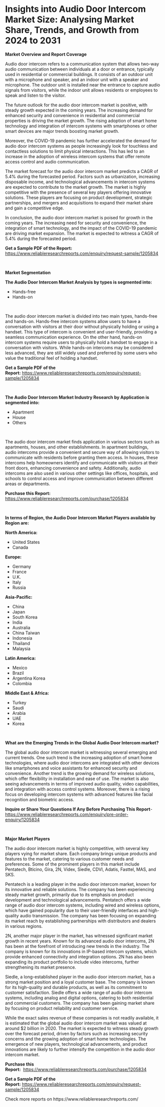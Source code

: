 <p><h1>Insights into Audio Door Intercom Market Size: Analysing Market Share, Trends, and Growth from 2024 to 2031</h1></p><p><strong>Market Overview and Report Coverage</strong></p>
<p><p>Audio door intercom refers to a communication system that allows two-way audio communication between individuals at a door or entrance, typically used in residential or commercial buildings. It consists of an outdoor unit with a microphone and speaker, and an indoor unit with a speaker and microphone. The outdoor unit is installed near the entrance to capture audio signals from visitors, while the indoor unit allows residents or employees to speak and listen to the visitor.</p><p>The future outlook for the audio door intercom market is positive, with steady growth expected in the coming years. The increasing demand for enhanced security and convenience in residential and commercial properties is driving the market growth. The rising adoption of smart home technology and integration of intercom systems with smartphones or other smart devices are major trends boosting market growth.</p><p>Moreover, the COVID-19 pandemic has further accelerated the demand for audio door intercom systems as people increasingly look for touchless and contactless solutions to limit physical interactions. This has led to an increase in the adoption of wireless intercom systems that offer remote access control and audio communication.</p><p>The market forecast for the audio door intercom market predicts a CAGR of 5.4% during the forecasted period. Factors such as urbanization, increasing disposable income, and technological advancements in intercom systems are expected to contribute to the market growth. The market is highly competitive with the presence of several key players offering innovative solutions. These players are focusing on product development, strategic partnerships, and mergers and acquisitions to expand their market share and gain a competitive edge.</p><p>In conclusion, the audio door intercom market is poised for growth in the coming years. The increasing need for security and convenience, the integration of smart technology, and the impact of the COVID-19 pandemic are driving market expansion. The market is expected to witness a CAGR of 5.4% during the forecasted period.</p></p>
<p><strong>Get a Sample PDF of the Report:</strong> <a href="https://www.reliableresearchreports.com/enquiry/request-sample/1205834">https://www.reliableresearchreports.com/enquiry/request-sample/1205834</a></p>
<p>&nbsp;</p>
<p><strong>Market Segmentation</strong></p>
<p><strong>The Audio Door Intercom Market Analysis by types is segmented into:</strong></p>
<p><ul><li>Hands-free</li><li>Hands-on</li></ul></p>
<p>&nbsp;</p>
<p><p>The audio door intercom market is divided into two main types, hands-free and hands-on. Hands-free intercom systems allow users to have a conversation with visitors at their door without physically holding or using a handset. This type of intercom is convenient and user-friendly, providing a seamless communication experience. On the other hand, hands-on intercom systems require users to physically hold a handset to engage in a conversation with visitors. While hands-on intercoms may be considered less advanced, they are still widely used and preferred by some users who value the traditional feel of holding a handset.</p></p>
<p><strong>Get a Sample PDF of the Report:</strong>&nbsp;<a href="https://www.reliableresearchreports.com/enquiry/request-sample/1205834">https://www.reliableresearchreports.com/enquiry/request-sample/1205834</a></p>
<p>&nbsp;</p>
<p><strong>The Audio Door Intercom Market Industry Research by Application is segmented into:</strong></p>
<p><ul><li>Apartment</li><li>House</li><li>Others</li></ul></p>
<p>&nbsp;</p>
<p><p>The audio door intercom market finds application in various sectors such as apartments, houses, and other establishments. In apartment buildings, audio intercoms provide a convenient and secure way of allowing visitors to communicate with residents before granting them access. In houses, these intercoms help homeowners identify and communicate with visitors at their front doors, enhancing convenience and safety. Additionally, audio intercoms are also used in various other settings like offices, hospitals, and schools to control access and improve communication between different areas or departments.</p></p>
<p><strong>Purchase this Report:</strong>&nbsp; <a href="https://www.reliableresearchreports.com/purchase/1205834">https://www.reliableresearchreports.com/purchase/1205834</a></p>
<p>&nbsp;</p>
<p><strong>In terms of Region, the Audio Door Intercom Market Players available by Region are:</strong></p>
<p>
    <p> <strong> North America: </strong>
        <ul>
            <li>United States</li>
            <li>Canada</li>
        </ul>
        </p> 
    <p> <strong> Europe: </strong>
        <ul>
            <li>Germany</li>
            <li>France</li>
            <li>U.K.</li>
            <li>Italy</li>
            <li>Russia</li>
        </ul>
        </p> 
    <p> <strong> Asia-Pacific: </strong>
        <ul>
            <li>China</li>
            <li>Japan</li>
            <li>South Korea</li>
            <li>India</li>
            <li>Australia</li>
            <li>China Taiwan</li>
            <li>Indonesia</li>
            <li>Thailand</li>
            <li>Malaysia</li>
        </ul>
        </p> 
    <p> <strong> Latin America: </strong>
        <ul>
            <li>Mexico</li>
            <li>Brazil</li>
            <li>Argentina Korea</li>
            <li>Colombia</li>
        </ul>
        </p> 
    <p> <strong> Middle East & Africa: </strong>
        <ul>
            <li>Turkey</li>
            <li>Saudi</li>
            <li>Arabia</li>
            <li>UAE</li>
            <li>Korea</li>
        </ul>
    </p>
    </p>
<p>&nbsp;</p>
<p><strong>What are the Emerging Trends in the Global Audio Door Intercom market?</strong></p>
<p><p>The global audio door intercom market is witnessing several emerging and current trends. One such trend is the increasing adoption of smart home technologies, where audio door intercoms are integrated with other devices like smartphones and voice assistants for enhanced security and convenience. Another trend is the growing demand for wireless solutions, which offer flexibility in installation and ease of use. The market is also seeing advancements in terms of improved audio quality, video capabilities, and integration with access control systems. Moreover, there is a rising focus on developing intercom systems with advanced features like facial recognition and biometric access.</p></p>
<p><strong>Inquire or Share Your Questions If Any Before Purchasing This Report</strong>- <a href="https://www.reliableresearchreports.com/enquiry/pre-order-enquiry/1205834">https://www.reliableresearchreports.com/enquiry/pre-order-enquiry/1205834</a></p>
<p>&nbsp;</p>
<p><strong>Major Market Players</strong></p>
<p><p>The audio door intercom market is highly competitive, with several key players vying for market share. Each company brings unique products and features to the market, catering to various customer needs and preferences. Some of the prominent players in this market include Pentatech, Bticino, Gira, 2N, Videx, Siedle, CDVI, Adatis, Fasttel, MAS, and SKS.</p><p>Pentatech is a leading player in the audio door intercom market, known for its innovative and reliable solutions. The company has been experiencing steady market growth, primarily due to its emphasis on product development and technological advancements. Pentatech offers a wide range of audio door intercom systems, including wired and wireless options, which have gained popularity due to their user-friendly interfaces and high-quality audio transmission. The company has been focusing on expanding its market reach by establishing partnerships with distributors and dealers in various regions.</p><p>2N, another major player in the market, has witnessed significant market growth in recent years. Known for its advanced audio door intercoms, 2N has been at the forefront of introducing new trends in the industry. The company is known for its innovations in IP-based intercom systems, which provide enhanced connectivity and integration options. 2N has also been expanding its product portfolio to include video intercoms, further strengthening its market presence.</p><p>Siedle, a long-established player in the audio door intercom market, has a strong market position and a loyal customer base. The company is known for its high-quality and durable products, as well as its commitment to customer satisfaction. Siedle offers a wide range of audio door intercom systems, including analog and digital options, catering to both residential and commercial customers. The company has been gaining market share by focusing on product reliability and customer service.</p><p>While the exact sales revenue of these companies is not readily available, it is estimated that the global audio door intercom market was valued at around $2 billion in 2020. The market is expected to witness steady growth over the forecast period, driven by factors such as increasing security concerns and the growing adoption of smart home technologies. The emergence of new players, technological advancements, and product innovations are likely to further intensify the competition in the audio door intercom market.</p></p>
<p><strong>Purchase this Report:</strong>&nbsp;&nbsp;<a href="https://www.reliableresearchreports.com/purchase/1205834">https://www.reliableresearchreports.com/purchase/1205834</a></p>
<p></p>
<p><strong>Get a Sample PDF of the Report:</strong>&nbsp;<a href="https://www.reliableresearchreports.com/enquiry/request-sample/1205834">https://www.reliableresearchreports.com/enquiry/request-sample/1205834</a></p>
<p>Check more reports on https://www.reliableresearchreports.com/</p>